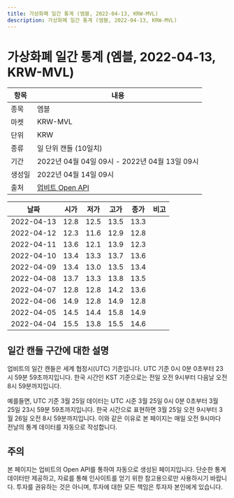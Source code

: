 ```yaml
---
title: 가상화폐 일간 통계 (엠블, 2022-04-13, KRW-MVL)
description: 가상화폐 일간 통계 (엠블, 2022-04-13, KRW-MVL)
---
```



가상화폐 일간 통계 (엠블, 2022-04-13, KRW-MVL)
===

|항목|내용|
|--|--|
|종목|엠블|
|마켓|KRW-MVL|
|단위|KRW|
|종류|일 단위 캔들 (10일치)|
|기간|2022년 04월 04일 09시 - 2022년 04월 13일 09시|
|생성일|2022년 04월 14일 09시|
|출처|[업비트 Open API](https://docs.upbit.com)|


|날짜|시가|저가|고가|종가|비고|
|--|--|--|--|--|--|
|2022-04-13|12.8|12.5|13.5|13.3|    |
|2022-04-12|12.3|11.6|12.9|12.8|    |
|2022-04-11|13.6|12.1|13.9|12.3|    |
|2022-04-10|13.4|13.3|13.7|13.6|    |
|2022-04-09|13.4|13.0|13.5|13.4|    |
|2022-04-08|13.7|13.3|13.8|13.5|    |
|2022-04-07|12.8|12.8|14.2|13.6|    |
|2022-04-06|14.9|12.8|14.9|12.8|    |
|2022-04-05|14.5|14.4|15.8|14.9|    |
|2022-04-04|15.5|13.8|15.5|14.6|    |


일간 캔들 구간에 대한 설명
---


업비트의 일간 캔들은 세계 협정시(UTC) 기준입니다. 
UTC 기준 0시 0분 0초부터 23시 59분 59초까지입니다. 
한국 시간인 KST 기준으로는 전일 오전 9시부터 다음날 오전 8시 59분까지입니다. 


예를들면, UTC 기준 3월 25일 데이터는 UTC 시준 3월 25일 0시 0분 0초부터 3월 25일 23시 59분 59초까지입니다. 
한국 시간으로 표현하면 3월 25일 오전 9시부터 3월 26일 오전 8시 59분까지입니다. 
이와 같은 이유로 본 페이지는 매일 오전 9시마다 전날의 통계 데이터를 자동으로 작성합니다. 


주의
---


본 페이지는 업비트의 Open API를 통하여 자동으로 생성된 페이지입니다. 
단순한 통계 데이터만 제공하고, 자료를 통해 인사이트를 얻기 위한 참고용으로만 사용하시기 바랍니다. 
투자를 권유하는 것은 아니며, 투자에 대한 모든 책임은 투자자 본인에게 있습니다. 
